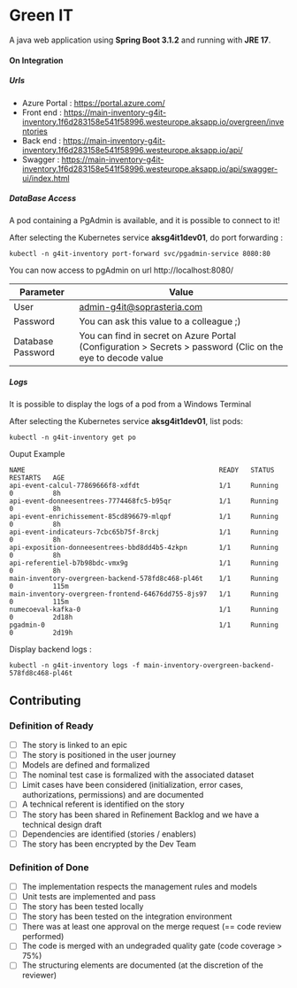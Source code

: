# Green IT

A java web application using **Spring Boot 3.1.2** and running with **JRE 17**.


#### On Integration

##### Urls

- Azure Portal : https://portal.azure.com/
- Front end : https://main-inventory-g4it-inventory.1f6d283158e541f58996.westeurope.aksapp.io/overgreen/inventories
- Back end : https://main-inventory-g4it-inventory.1f6d283158e541f58996.westeurope.aksapp.io/api/
- Swagger : https://main-inventory-g4it-inventory.1f6d283158e541f58996.westeurope.aksapp.io/api/swagger-ui/index.html

##### DataBase Access

A pod containing a PgAdmin is available, and it is possible to connect to it!

After selecting the Kubernetes service **aksg4it1dev01**, do port forwarding :
```shell
kubectl -n g4it-inventory port-forward svc/pgadmin-service 8080:80
```

You can now access to pgAdmin on url http://localhost:8080/

| Parameter         | Value                                                                                                       |
|-------------------|-------------------------------------------------------------------------------------------------------------|
| User              | admin-g4it@soprasteria.com                                                                                  |
| Password          | You can ask this value to a colleague ;)                                                                    |
| Database Password | You can find in secret on Azure Portal (Configuration > Secrets > password (Clic on the eye to decode value |

##### Logs

It is possible to display the logs of a pod from a Windows Terminal

After selecting the Kubernetes service **aksg4it1dev01**, list pods:

```shell
kubectl -n g4it-inventory get po
```

Ouput Example
```shell
NAME                                                 READY   STATUS    RESTARTS   AGE
api-event-calcul-77869666f8-xdfdt                    1/1     Running   0          8h
api-event-donneesentrees-7774468fc5-b95qr            1/1     Running   0          8h
api-event-enrichissement-85cd896679-mlqpf            1/1     Running   0          8h
api-event-indicateurs-7cbc65b75f-8rckj               1/1     Running   0          8h
api-exposition-donneesentrees-bbd8dd4b5-4zkpn        1/1     Running   0          8h
api-referentiel-b7b98bdc-vmx9g                       1/1     Running   0          8h
main-inventory-overgreen-backend-578fd8c468-pl46t    1/1     Running   0          115m
main-inventory-overgreen-frontend-64676dd755-8js97   1/1     Running   0          115m
numecoeval-kafka-0                                   1/1     Running   0          2d18h
pgadmin-0                                            1/1     Running   0          2d19h
```

Display backend logs :
```shell
kubectl -n g4it-inventory logs -f main-inventory-overgreen-backend-578fd8c468-pl46t
```

## Contributing

### Definition of Ready

- [ ] The story is linked to an epic
- [ ] The story is positioned in the user journey
- [ ] Models are defined and formalized
- [ ] The nominal test case is formalized with the associated dataset
- [ ] Limit cases have been considered (initialization, error cases, authorizations, permissions) and are documented
- [ ] A technical referent is identified on the story
- [ ] The story has been shared in Refinement Backlog and we have a technical design draft
- [ ] Dependencies are identified (stories / enablers)
- [ ] The story has been encrypted by the Dev Team

### Definition of Done

- [ ] The implementation respects the management rules and models
- [ ] Unit tests are implemented and pass
- [ ] The story has been tested locally
- [ ] The story has been tested on the integration environment
- [ ] There was at least one approval on the merge request (== code review performed)
- [ ] The code is merged with an undegraded quality gate (code coverage > 75%)
- [ ] The structuring elements are documented (at the discretion of the reviewer)
